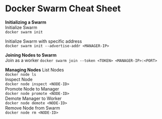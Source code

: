 # Docker Swarm Cheat Sheet

**Initializing a Swarm**\
Initialize Swarm\
`docker swarm init`

Initialize Swarm with specific address\
`docker swarm init --advertise-addr <MANAGER-IP>`

**Joining Nodes to Swarm**\
Join as a worker
`docker swarm join --token <TOKEN> <MANAGER-IP>:<PORT>`

**Managing Nodes**
List Nodes\
`docker node ls`\
Inspect Node\
`docker node inspect <NODE-ID>`\
Promote Node to Manager\
`docker node promote <NODE-ID>`\
Demote Manager to Worker\
`docker node demote <NODE-ID>`\
Remove Node from Swarm\
`docker node rm <NODE-ID>`
